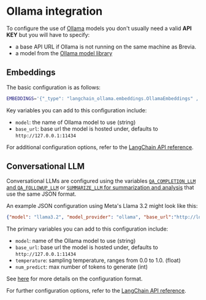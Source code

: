 # Ollama integration

To configure the use of [Ollama](https://ollama.com) models you don't usually need a valid **API KEY** but you will have to specify:

* a base API URL if Ollama is not running on the same machine as Brevia.
* a model from the [Ollama model library](https://ollama.com/library)

## Embeddings

The basic configuration is as follows:

```bash
EMBEDDINGS='{"_type": "langchain_ollama.embeddings.OllamaEmbeddings" , "model": "nomic-embed-text"}'
```

Key variables you can add to this configuration include:

* `model`: the name of Ollama model to use (string)
* `base_url`: base url the model is hosted under, defaults to `http://127.0.0.1:11434`

For additional configuration options, refer to the [LangChain API reference](https://python.langchain.com/api_reference/ollama/embeddings/langchain_ollama.embeddings.OllamaEmbeddings.html#langchain_ollama.embeddings.OllamaEmbeddings).

## Conversational LLM

Conversational LLMs are configured using the variables [`QA_COMPLETION_LLM` and `QA_FOLLOWUP_LLM`](../config.md#qa-and-chat) or [`SUMMARIZE_LLM` for summarization and analysis](../config.md#summarization) that use the same JSON format.

An example JSON configuration using Meta's Llama 3.2 might look like this:

```json
{"model": "llama3.2", "model_provider": "ollama", "base_url":"http://localhost:11434", "temperature": 0}
```

The primary variables you can add to this configuration include:

* `model`: name of the Ollama model to use (string)
* `base_url`: base url the model is hosted under, defaults to `http://127.0.0.1:11434`
* `temperature`: sampling temperature, ranges from 0.0 to 1.0. (float)
* `num_predict`: max number of tokens to generate (int)

See [here](../config.md#model-configuration-formats) for more details on the configuration format.

For further configuration options, refer to the [LangChain API reference](https://python.langchain.com/api_reference/ollama/chat_models/langchain_ollama.chat_models.ChatOllama.html#langchain_ollama.chat_models.ChatOllama).
